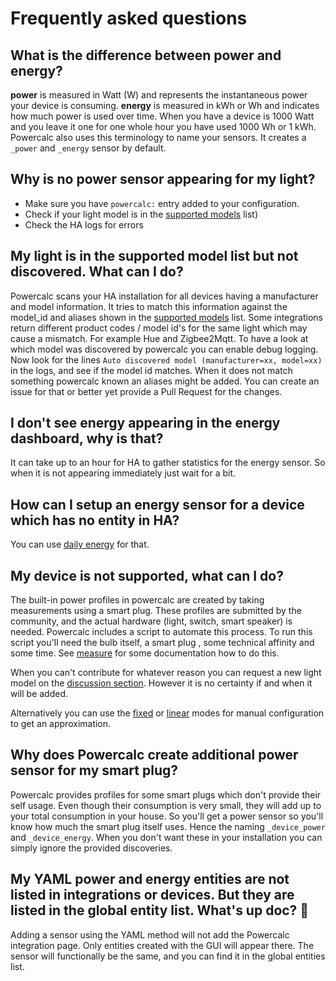 # Frequently asked questions

## What is the difference between power and energy?

**power** is measured in Watt (W) and represents the instantaneous power your device is consuming.
**energy** is measured in kWh or Wh and indicates how much power is used over time. When you have a device is 1000 Watt and you leave it one for one whole hour you have used 1000 Wh or 1 kWh.
Powercalc also uses this terminology to name your sensors. It creates a `_power` and `_energy` sensor by default.

## Why is no power sensor appearing for my light?

- Make sure you have `powercalc:` entry added to your configuration.
- Check if your light model is in the [supported models](https://library.powercalc.nl) list)
- Check the HA logs for errors

## My light is in the supported model list but not discovered. What can I do?

Powercalc scans your HA installation for all devices having a manufacturer and model information.
It tries to match this information against the model_id and aliases shown in the [supported models](https://library.powercalc.nl) list.
Some integrations return different product codes / model id's for the same light which may cause a mismatch. For example Hue and Zigbee2Mqtt.
To have a look at which model was discovered by powercalc you can enable debug logging.
Now look for the lines `Auto discovered model (manufacturer=xx, model=xx)` in the logs, and see if the model id matches.
When it does not match something powercalc known an aliases might be added. You can create an issue for that or better yet provide a Pull Request for the changes.

## I don't see energy appearing in the energy dashboard, why is that?

It can take up to an hour for HA to gather statistics for the energy sensor. So when it is not appearing immediately just wait for a bit.

## How can I setup an energy sensor for a device which has no entity in HA?

You can use [daily energy](../sensor-types/daily-energy.md) for that.

## My device is not supported, what can I do?

The built-in power profiles in powercalc are created by taking measurements using a smart plug. These profiles are submitted by the community, and the actual hardware (light, switch, smart speaker) is needed. Powercalc includes a script to automate this process.
To run this script you'll need the bulb itself, a smart plug , some technical affinity and some time. See [measure](../contributing/measure.md) for some documentation how to do this.

When you can't contribute for whatever reason you can request a new light model on the [discussion section](https://github.com/bramstroker/homeassistant-powercalc/discussions/categories/request-light-models). However it is no certainty if and when it will be added.

Alternatively you can use the [fixed](../strategies/fixed.md) or [linear](../strategies/linear.md) modes for manual configuration to get an approximation.

## Why does Powercalc create additional power sensor for my smart plug?

Powercalc provides profiles for some smart plugs which don't provide their self usage. Even though their consumption is very small, they will add up to your total consumption in your house. So you'll get a power sensor so you'll know how much the smart plug itself uses. Hence the naming `_device_power` and `_device_energy`.
When you don't want these in your installation you can simply ignore the provided discoveries.

## My YAML power and energy entities are not listed in integrations or devices. But they are listed in the global entity list. What's up doc? 🐰

Adding a sensor using the YAML method will not add the Powercalc integration page. Only entities created with the GUI will appear there.
The sensor will functionally be the same, and you can find it in the global entities list.
